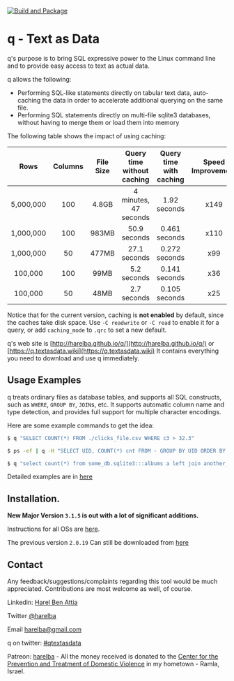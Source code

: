 [![Build and Package](https://github.com/harelba/q/workflows/BuildAndPackage/badge.svg?branch=master)](https://github.com/harelba/q/actions?query=branch%3Amaster)

# q - Text as Data
q's purpose is to bring SQL expressive power to the Linux command line and to provide easy access to text as actual data.

q allows the following:

* Performing SQL-like statements directly on tabular text data, auto-caching the data in order to accelerate additional querying on the same file. 
* Performing SQL statements directly on multi-file sqlite3 databases, without having to merge them or load them into memory

The following table shows the impact of using caching:

|    Rows   | Columns | File Size | Query time without caching | Query time with caching | Speed Improvement |
|:---------:|:-------:|:---------:|:--------------------------:|:-----------------------:|:-----------------:|
| 5,000,000 |   100   |   4.8GB   |    4 minutes, 47 seconds   |       1.92 seconds      |        x149       |
| 1,000,000 |   100   |   983MB   |        50.9 seconds        |      0.461 seconds      |        x110       |
| 1,000,000 |    50   |   477MB   |        27.1 seconds        |      0.272 seconds      |        x99        |
|  100,000  |   100   |    99MB   |         5.2 seconds        |      0.141 seconds      |        x36        |
|  100,000  |    50   |    48MB   |         2.7 seconds        |      0.105 seconds      |        x25        |

Notice that for the current version, caching is **not enabled** by default, since the caches take disk space. Use `-C readwrite` or `-C read` to enable it for a query, or add `caching_mode` to `.qrc` to set a new default.
 
q's web site is [http://harelba.github.io/q/](http://harelba.github.io/q/) or [https://q.textasdata.wiki](https://q.textasdata.wiki) It contains everything you need to download and use q immediately.


## Usage Examples
q treats ordinary files as database tables, and supports all SQL constructs, such as `WHERE`, `GROUP BY`, `JOIN`s, etc. It supports automatic column name and type detection, and provides full support for multiple character encodings.

Here are some example commands to get the idea:

```bash
$ q "SELECT COUNT(*) FROM ./clicks_file.csv WHERE c3 > 32.3"

$ ps -ef | q -H "SELECT UID, COUNT(*) cnt FROM - GROUP BY UID ORDER BY cnt DESC LIMIT 3"

$ q "select count(*) from some_db.sqlite3:::albums a left join another_db.sqlite3:::tracks t on (a.album_id = t.album_id)"
```

Detailed examples are in [here](http://harelba.github.io/q/#examples)

## Installation.
**New Major Version `3.1.5` is out with a lot of significant additions.**

Instructions for all OSs are [here](http://harelba.github.io/q/#installation).

The previous version `2.0.19` Can still be downloaded from [here](https://github.com/harelba/q/releases/tag/2.0.19)  

## Contact
Any feedback/suggestions/complaints regarding this tool would be much appreciated. Contributions are most welcome as well, of course.

Linkedin: [Harel Ben Attia](https://www.linkedin.com/in/harelba/)

Twitter [@harelba](https://twitter.com/harelba)

Email [harelba@gmail.com](mailto:harelba@gmail.com)

q on twitter: [#qtextasdata](https://twitter.com/hashtag/qtextasdata?src=hashtag_click)

Patreon: [harelba](https://www.patreon.com/harelba) - All the money received is donated to the [Center for the Prevention and Treatment of Domestic Violence](https://www.gov.il/he/departments/bureaus/molsa-almab-ramla) in my hometown - Ramla, Israel.


